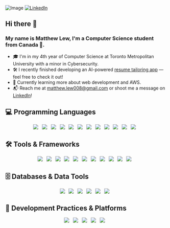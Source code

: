 
![Image](https://github.com/user-attachments/assets/83b2699f-14f2-4f77-8707-013faf793bab)
[![LinkedIn](https://img.shields.io/badge/LinkedIn-0077B5?style=for-the-badge&logo=linkedin&logoColor=white)](https://www.linkedin.com/in/matt-j-lew/)

## Hi there 👋
### My name is Matthew Lew, I'm a Computer Science student from Canada 🍁.

- 🎓 I'm in my 4th year of Computer Science at Toronto Metropolitan University with a minor in Cybersecurity.
- 🛠  I recently finished developing an AI-powered [resume tailoring app](https://github.com/Matthew-J-Lew/resume-tailor-app) — feel free to check it out!  
- 🌱 Currently learning more about web development and AWS.
- 📬 Reach me at [matthew.lew008@gmail.com](mailto:matthew.lew008@gmail.com) or shoot me a message on [LinkedIn](https://www.linkedin.com/in/matt-j-lew/)! 

## 💻 Programming Languages
<div align="center">

<img src="https://img.shields.io/badge/Python-3776AB?style=for-the-badge&logo=python&logoColor=white" />
&nbsp;
<img src="https://img.shields.io/badge/Java-ED8B00?style=for-the-badge&logo=openjdk&logoColor=white" />
&nbsp;
<img src="https://img.shields.io/badge/JavaScript-F7DF1E?style=for-the-badge&logo=javascript&logoColor=black" />
&nbsp;
<img src="https://img.shields.io/badge/C-00599C?style=for-the-badge&logo=c&logoColor=white" />
&nbsp;
<img src="https://img.shields.io/badge/C++-00599C?style=for-the-badge&logo=c%2B%2B&logoColor=white" />
&nbsp;
<img src="https://img.shields.io/badge/Rust-000000?style=for-the-badge&logo=rust&logoColor=white" />
&nbsp;
<img src="https://img.shields.io/badge/Bash-121011?style=for-the-badge&logo=gnubash&logoColor=white" />
&nbsp;
<img src="https://img.shields.io/badge/Haskell-5D4F85?style=for-the-badge&logo=haskell&logoColor=white" />
&nbsp;
<img src="https://img.shields.io/badge/Elixir-4B275F?style=for-the-badge&logo=elixir&logoColor=white" />
&nbsp;
<img src="https://img.shields.io/badge/Smalltalk-FF6600?style=for-the-badge" />
&nbsp;
<img src="https://img.shields.io/badge/Prolog-E61B23?style=for-the-badge" />
&nbsp;
<img src="https://img.shields.io/badge/Lisp-3A4E3A?style=for-the-badge" />
&nbsp;

</div>

## 🛠 Tools & Frameworks
<div align="center">

<img src="https://img.shields.io/badge/HTML5-E34F26?style=for-the-badge&logo=html5&logoColor=white" />
&nbsp;
<img src="https://img.shields.io/badge/CSS3-1572B6?style=for-the-badge&logo=css3&logoColor=white" />
&nbsp;
<img src="https://img.shields.io/badge/Tailwind_CSS-38B2AC?style=for-the-badge&logo=tailwind-css&logoColor=white" />
&nbsp;
<img src="https://img.shields.io/badge/React-20232A?style=for-the-badge&logo=react&logoColor=61DAFB" />
&nbsp;
<img src="https://img.shields.io/badge/Node.js-339933?style=for-the-badge&logo=nodedotjs&logoColor=white" />
&nbsp;
<img src="https://img.shields.io/badge/Next.js-000000?style=for-the-badge&logo=nextdotjs&logoColor=white" />
&nbsp;
<img src="https://img.shields.io/badge/Electron-47848F?style=for-the-badge&logo=electron&logoColor=white" />
&nbsp;
<img src="https://img.shields.io/badge/Tomcat-F8DC75?style=for-the-badge&logo=apachetomcat&logoColor=black" />
&nbsp;
<img src="https://img.shields.io/badge/Maven-C71A36?style=for-the-badge&logo=apachemaven&logoColor=white" />
&nbsp;
<img src="https://img.shields.io/badge/Jenkins-D24939?style=for-the-badge&logo=jenkins&logoColor=white" />
&nbsp;
<img src="https://img.shields.io/badge/LaTeX-47A141?style=for-the-badge&logo=latex&logoColor=white" />
&nbsp;

</div>

## 🗄️ Databases & Data Tools
<div align="center">

<img src="https://img.shields.io/badge/SQL-4479A1?style=for-the-badge" />
&nbsp;
<img src="https://img.shields.io/badge/SQLite-003B57?style=for-the-badge&logo=sqlite&logoColor=white" />
&nbsp;
<img src="https://img.shields.io/badge/MySQL-4479A1?style=for-the-badge&logo=mysql&logoColor=white" />
&nbsp;
<img src="https://img.shields.io/badge/OracleSQL-F80000?style=for-the-badge&logo=oracle&logoColor=white" />
&nbsp;
<img src="https://img.shields.io/badge/Pandas-150458?style=for-the-badge&logo=pandas&logoColor=white" />
&nbsp;
<img src="https://img.shields.io/badge/SQL*Loader-4479A1?style=for-the-badge" />
&nbsp;

</div>

## 🧪 Development Practices & Platforms
<div align="center">

<img src="https://img.shields.io/badge/Azure%20DevOps-0078D7?style=for-the-badge&logo=azuredevops&logoColor=white" />
&nbsp;
<img src="https://img.shields.io/badge/Agile-0052CC?style=for-the-badge" />
&nbsp;
<img src="https://img.shields.io/badge/Linux-FCC624?style=for-the-badge&logo=linux&logoColor=black" />
&nbsp;
<img src="https://img.shields.io/badge/Git-F05032?style=for-the-badge&logo=git&logoColor=white" />
&nbsp;
<img src="https://img.shields.io/badge/GitHub-181717?style=for-the-badge&logo=github&logoColor=white" />
&nbsp;

</div>


<!--
## 🚀 Projects
- 🧾 [AI-Powered Resume Tailoring App](https://github.com/Matthew-J-Lew/your-project-repo) – Upload your resume and job description to get personalized LaTeX and PDF versions tailored by AI.
- 🎮 [Robot Shootout](https://github.com/Matthew-J-Lew/Robot-Shootout) – A 3D real-time OpenGL game featuring robot enemies, collision physics, and dynamic textures.

## 📊 GitHub Stats
![Matthew's GitHub Stats](https://github-readme-stats.vercel.app/api?username=Matthew-J-Lew&show_icons=true&theme=default)

![Top Langs](https://github-readme-stats.vercel.app/api/top-langs/?username=Matthew-J-Lew&layout=compact)

-->
